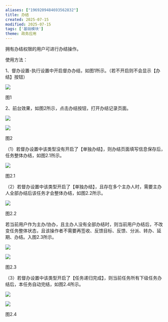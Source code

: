 ```yaml
---
aliases: ["1969209484693562832"]
title: 办结
created: 2025-07-15
modified: 2025-07-15
tags: ['基础模块']
theme: 政务应用
---
```


拥有办结权限的用户可进行办结操作。

使用方法：

1、督办设置-执行设置中开启督办办结，如图1所示。（若不开启则不会显示【办结】按钮）

![](a46c77c53482f47ce2b0c4adf6e3a8e4.jpg)

图1

2、前台效果，如图2所示，点击办结按钮，打开办结记录页面。

![](7021412d3dc26b61e0d7c13b7ae2878e.jpg)

![](c2ba6bcc300ffe9e7677ce82173b1bd8.jpg)

图2

（1）若督办设置中该类型没有开启了【单独办结】，则办结页面填写信息保存后，任务整体办结，如图2.1所示。

![](b44e8ec05e860a784c0d86a0b9c3d048.jpg)

图2.1

（2）若督办设置中该类型开启了【单独办结】，且存在多个主办人时，需要主办人全部办结后该任务才会整体办结，如图2.2所示。

![](979ee5b7703f2b259b97af0eb8566db0.jpg)

图2.2

若当前用户作为主办/协办，且主办人没有全部办结时，则当前用户办结后，不改变任务整体状态，且该操作者不需要再签收、反馈目标、反馈、分派、转办、延期、办结。入图2.3所示。

![](a659a050f6580be07a53be7fc3193ebf.jpg)

![](20b0950ccf7d69c0ad60d1a405fb1653.jpg)

图2.3

（3）若督办设置中该类型开启了【任务递归完成】，则当前任务所有下级任务办结后，本任务自动完结，如图2.4所示。

![](ce6995fa2a3389a3410b50117c9458f3.jpg)

![](61c3ec1fa21b054bb6607694b4dda474.jpg)

图2.4